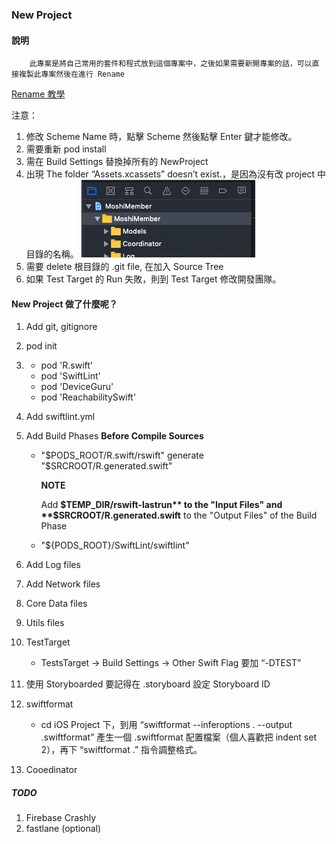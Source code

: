 ### New Project

#### 說明
        此專案是將自己常用的套件和程式放到這個專案中，之後如果需要新開專案的話，可以直接複製此專案然後在進行 Rename 
[Rename 教學](https://appmakers.dev/how-to-rename-xcode-project/)

注意：
1. 修改 Scheme Name 時，點擊 Scheme 然後點擊 Enter 鍵才能修改。
1. 需要重新 pod install
1. 需在 Build Settings 替換掉所有的 NewProject
1. 出現 The folder “Assets.xcassets” doesn’t exist.，是因為沒有改 project 中目錄的名稱。
    ![修改選中目錄名稱](./修改選中目錄名稱.png)
1. 需要 delete 根目錄的 .git file, 在加入 Source Tree
1. 如果 Test Target 的 Run 失敗，則到 Test Target 修改開發團隊。
        
#### New Project 做了什麼呢？
1. Add git, gitignore
1. pod init
1.  * pod 'R.swift'
    * pod 'SwiftLint'
    * pod 'DeviceGuru'
    * pod 'ReachabilitySwift'
1. Add swiftlint.yml
1. Add Build Phases **Before Compile Sources**
    
    * "$PODS_ROOT/R.swift/rswift" generate "$SRCROOT/R.generated.swift"

        **NOTE**

        Add **$TEMP_DIR/rswift-lastrun** to the "Input Files" and **$SRCROOT/R.generated.swift** to the "Output Files" of the Build Phase
        
    * "${PODS_ROOT}/SwiftLint/swiftlint"   
1. Add Log files
1. Add Network files
1. Core Data files
1. Utils files
1. TestTarget
    * TestsTarget -> Build Settings -> Other Swift Flag 要加 “-DTEST”
1. 使用 Storyboarded 要記得在 .storyboard 設定 Storyboard ID
1. swiftformat
    * cd iOS Project 下，到用 “swiftformat --inferoptions . --output .swiftformat” 產生一個 .swiftformat 配置檔案（個人喜歡把 indent set 2），再下 “swiftformat .” 指令調整格式。
1. Cooedinator

##### TODO
1. Firebase Crashly
1. fastlane (optional)

